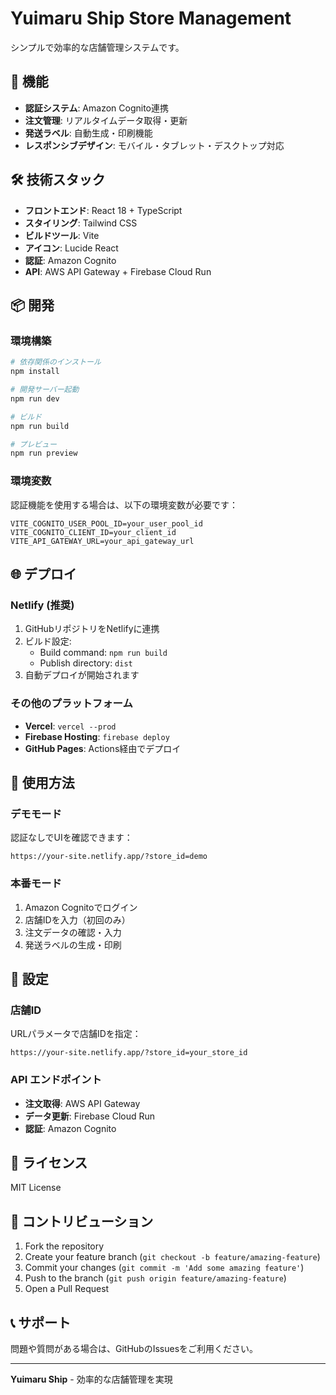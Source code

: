# Yuimaru Ship Store Management

シンプルで効率的な店舗管理システムです。

## 🚀 機能

- **認証システム**: Amazon Cognito連携
- **注文管理**: リアルタイムデータ取得・更新
- **発送ラベル**: 自動生成・印刷機能
- **レスポンシブデザイン**: モバイル・タブレット・デスクトップ対応

## 🛠️ 技術スタック

- **フロントエンド**: React 18 + TypeScript
- **スタイリング**: Tailwind CSS
- **ビルドツール**: Vite
- **アイコン**: Lucide React
- **認証**: Amazon Cognito
- **API**: AWS API Gateway + Firebase Cloud Run

## 📦 開発

### 環境構築

```bash
# 依存関係のインストール
npm install

# 開発サーバー起動
npm run dev

# ビルド
npm run build

# プレビュー
npm run preview
```

### 環境変数

認証機能を使用する場合は、以下の環境変数が必要です：

```env
VITE_COGNITO_USER_POOL_ID=your_user_pool_id
VITE_COGNITO_CLIENT_ID=your_client_id
VITE_API_GATEWAY_URL=your_api_gateway_url
```

## 🌐 デプロイ

### Netlify (推奨)

1. GitHubリポジトリをNetlifyに連携
2. ビルド設定:
   - Build command: `npm run build`
   - Publish directory: `dist`
3. 自動デプロイが開始されます

### その他のプラットフォーム

- **Vercel**: `vercel --prod`
- **Firebase Hosting**: `firebase deploy`
- **GitHub Pages**: Actions経由でデプロイ

## 📱 使用方法

### デモモード

認証なしでUIを確認できます：
```
https://your-site.netlify.app/?store_id=demo
```

### 本番モード

1. Amazon Cognitoでログイン
2. 店舗IDを入力（初回のみ）
3. 注文データの確認・入力
4. 発送ラベルの生成・印刷

## 🔧 設定

### 店舗ID

URLパラメータで店舗IDを指定：
```
https://your-site.netlify.app/?store_id=your_store_id
```

### API エンドポイント

- **注文取得**: AWS API Gateway
- **データ更新**: Firebase Cloud Run
- **認証**: Amazon Cognito

## 📄 ライセンス

MIT License

## 🤝 コントリビューション

1. Fork the repository
2. Create your feature branch (`git checkout -b feature/amazing-feature`)
3. Commit your changes (`git commit -m 'Add some amazing feature'`)
4. Push to the branch (`git push origin feature/amazing-feature`)
5. Open a Pull Request

## 📞 サポート

問題や質問がある場合は、GitHubのIssuesをご利用ください。

---

**Yuimaru Ship** - 効率的な店舗管理を実現